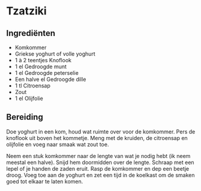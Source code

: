 # Tzatziki
## Ingrediënten
- Komkommer
- Griekse yoghurt of volle yoghurt
- 1 à 2 teentjes Knoflook
- 1 el Gedroogde munt
- 1 el Gedroogde peterselie
- Een halve el Gedroogde dille
- 1 tl Citroensap
- Zout
- 1 el Olijfolie

## Bereiding
Doe yoghurt in een kom, houd wat ruimte over voor de komkommer. Pers de knoflook uit boven het kommetje. Meng met de kruiden, de citroensap en olijfolie en voeg naar smaak wat zout toe.

Neem een stuk komkommer naar de lengte van wat je nodig hebt (ik neem meestal een halve). Snijd hem doormidden over de lengte. Schraap met een lepel of je handen de zaden eruit. Rasp de komkommer en dep een beetje droog. Voeg toe aan de yoghurt en zet een tijd in de koelkast om de smaken goed tot elkaar te laten komen.
